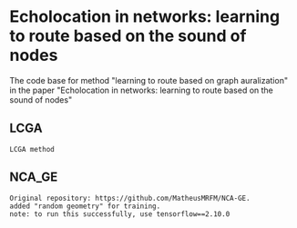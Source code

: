 # Echolocation in networks: learning to route based on the sound of nodes
The code base for method "learning to route based on graph auralization" in the paper "Echolocation in networks: learning to route based on the sound of nodes"

## LCGA
    LCGA method

## NCA_GE
    Original repository: https://github.com/MatheusMRFM/NCA-GE.
    added "random geometry" for training.
    note: to run this successfully, use tensorflow==2.10.0
    